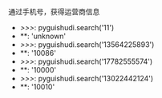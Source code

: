 通过手机号，获得运营商信息
* *>>>*: pyguishudi.search('11')
* **: 'unknown'
* *>>>*: pyguishudi.search('13564225893')
* **: '10086'
* *>>>*: pyguishudi.search('17782555574')
* **: '10000'
* *>>>*: pyguishudi.search('13022442124')
* **: '10010'
